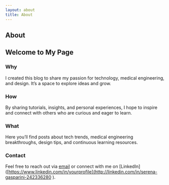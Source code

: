 ```yaml
---
layout: about
title: About
---
```


## About

## Welcome to My Page

### Why  
I created this blog to share my passion for technology, medical engineering, and design. It’s a space to explore ideas and grow.

### How  
By sharing tutorials, insights, and personal experiences, I hope to inspire and connect with others who are curious and eager to learn.

### What  
Here you’ll find posts about tech trends, medical engineering breakthroughs, design tips, and continuous learning resources.

### Contact  
Feel free to reach out via [email](serena.gasparini96@gmail.com) or connect with me on [LinkedIn]([https://www.linkedin.com/in/yourprofile](http://linkedin.com/in/serena-gasparini-242336280
).
